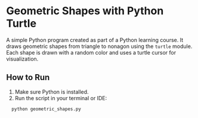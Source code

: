 # Geometric Shapes with Python Turtle

A simple Python program created as part of a Python learning course. It draws geometric shapes from triangle to nonagon using the `turtle` module. Each shape is drawn with a random color and uses a turtle cursor for visualization.

## How to Run

1. Make sure Python is installed.
2. Run the script in your terminal or IDE:

```bash
  python geometric_shapes.py
``` 